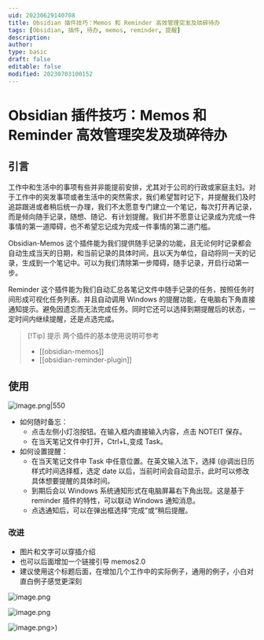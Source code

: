 ```yaml
---
uid: 20230629140708
title: Obsidian 插件技巧：Memos 和 Reminder 高效管理突发及琐碎待办
tags: [Obsidian, 插件, 待办, memos, reminder, 提醒]
description: 
author: 
type: basic
draft: false
editable: false
modified: 20230703100152
---
```


# Obsidian 插件技巧：Memos 和 Reminder 高效管理突发及琐碎待办

## 引言

工作中和生活中的事项有些并非能提前安排，尤其对于公司的行政或家庭主妇。对于工作中的突发事项或者生活中的突然需求，我们希望暂时记下，并提醒我们及时追踪跟进或者稍后统一办理，我们不太愿意专门建立一个笔记，每次打开再记录，而是倾向随手记录，随想、随记、有计划提醒。我们并不愿意让记录成为完成一件事情的第一道障碍，也不希望忘记成为完成一件事情的第二道门槛。

Obsidian-Memos 这个插件能为我们提供随手记录的功能，且无论何时记录都会自动生成当天的日期，和当前记录的具体时间，且以天为单位，自动将同一天的记录，生成到一个笔记中。可以为我们清除第一步障碍，随手记录，开启行动第一步。

Reminder 这个插件能为我们自动汇总各笔记文件中随手记录的任务，按照任务时间形成可视化任务列表。并且自动调用 Windows 的提醒功能，在电脑右下角直接通知提示。避免因遗忘而无法完成任务。同时它还可以选择到期提醒后的状态，一定时间内继续提醒，还是点选完成。

> [!Tip] 提示
> 两个插件的基本使用说明可参考
> - [[obsidian-memos]]
> - [[obsidian-reminder-plugin]]

## 使用

![image.png|550](https://cdn.pkmer.cn/images/20230629141239.png!pkmer)

- 如何随时备忘：
	- 点击左侧小灯泡按钮。在输入框内直接输入内容，点击 NOTEIT 保存。
	- 在当天笔记文件中打开，Ctrl+L,变成 Task。
- 如何设置提醒：
	- 在当天笔记文件中 Task 中任意位置。在英文输入法下，选择 (@调出日历样式时间选择框，选定 date 以后，当前时间会自动显示，此时可以修改具体想要提醒的具体时间。
	- 到期后会以 Windows 系统通知形式在电脑屏幕右下角出现。这是基于 reminder 插件的特性，可以联动 Windows 通知消息。
	- 点选通知后，可以在弹出框选择“完成”或“稍后提醒。

### 改进

- 图片和文字可以穿插介绍
- 也可以后面增加一个链接引导 memos2.0
- 建议使用这个标题后面，在增加几个工作中的实际例子，通用的例子，小白对直白例子感觉更深刻

![image.png](https://cdn.pkmer.cn/images/20230629141348.png!pkmer)

![image.png](https://cdn.pkmer.cn/images/20230629142008.png!pkmer)

![image.png](https://cdn.pkmer.cn/images/20230629142015.png!pkmer)>)